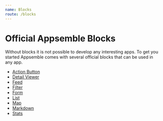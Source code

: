 ```yaml
---
name: Blocks
route: /blocks
---
```


# Official Appsemble Blocks

Without blocks it is not possible to develop any interesting apps. To get you started Appsemble
comes with several official blocks that can be used in any app.

- [Action Button](/blocks/action-button)
- [Detail Viewer](/blocks/detail-viewer)
- [Feed](/blocks/feed)
- [Filter](/blocks/filter)
- [Form](/blocks/form)
- [List](/blocks/list)
- [Map](/blocks/map)
- [Markdown](/blocks/markdown)
- [Stats](/blocks/stats)
